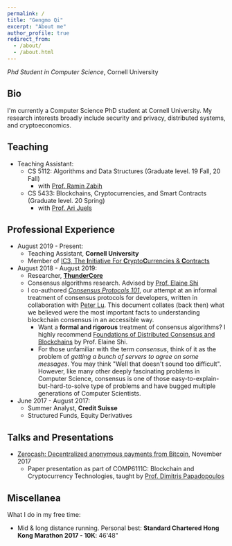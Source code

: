 ```yaml
---
permalink: /
title: "Gengmo Qi"
excerpt: "About me"
author_profile: true
redirect_from: 
  - /about/
  - /about.html
---
```


<!-- # Gengmo QI -->

*Phd Student in Computer Science*, Cornell University
<!--### **[Resume]()**-->

## Bio
I'm currently a Computer Science PhD student at Cornell University. My research interests broadly include security and privacy, distributed systems, and cryptoeconomics.

## Teaching
- Teaching Assistant:
	- CS 5112: Algorithms and Data Structures (Graduate level. 19 Fall, 20 Fall) 
		- with [Prof. Ramin Zabih](https://www.cs.cornell.edu/~rdz/)
	- CS 5433: Blockchains, Cryptocurrencies, and Smart Contracts (Graduate level. 20 Spring)
		- with [Prof. Ari Juels](https://www.arijuels.com/)

## Professional Experience
* August 2019 - Present:
	* Teaching Assistant, **Cornell University**
	* Member of [IC3, The **I**nitiative For **C**rypto**C**urrencies & **C**ontracts](https://www.initc3.org/)
* August 2018 - August 2019:
	* Researcher, **[ThunderCore](https://www.bloomberg.com/press-releases/2019-02-28/thundercore-raises-50-million-in-funding-develops-protocol-enabling-lightning-fast-transactions-on-blockchain-platform)**
	* Consensus algorithms research. 	Advised by [Prof. Elaine Shi](http://elaineshi.com/)
	* I co-authored [*Consensus Protocols 101*](https://docs.thundercore.com/consensus-protocols-101.pdf), our attempt at an informal treatment of consensus protocols for developers, written in collaboration with [Peter Lu](https://twitter.com/_kitchen). This document collates (back then) what we believed were the most important facts to understanding blockchain consensus in an accessible way. 
		* Want a **formal and rigorous** treatment of consensus algorithms? I highly recommend [Foundations of Distributed Consensus and Blockchains](https://www.distributedconsensus.net/) by Prof. Elaine Shi.
		* For those unfamiliar with the term *consensus*, think of it as the problem of *getting a bunch of servers to agree on some messages*. You may think "Well that doesn't sound too difficult". However, like many other deeply fascinating problems in Computer Science, consensus is one of those easy-to-explain-but-hard-to-solve type of problems and have bugged multiple generations of Computer Scientists.
* June 2017 - August 2017:
	* Summer Analyst, **Credit Suisse**
	* Structured Funds, Equity Derivatives

## Talks and Presentations
* [Zerocash: Decentralized anonymous payments from Bitcoin](../files/Zerocash_Oakland14.pdf), November 2017
	* Paper presentation as part of COMP6111C: Blockchain and Cryptocurrency Technologies, taught by [Prof. Dimitris Papadopoulos](https://www.cse.ust.hk/~dipapado)

## Miscellanea
What I do in my free time:

- Mid & long distance running. Personal best: 
**Standard Chartered Hong Kong Marathon 2017 - 10K**: 46'48"
